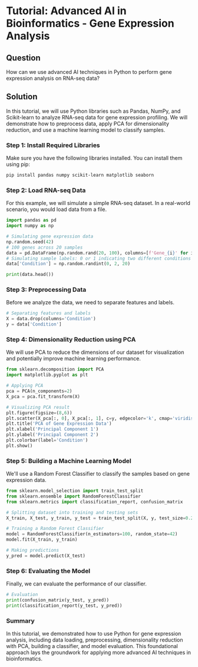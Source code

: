 # Tutorial: Advanced AI in Bioinformatics - Gene Expression Analysis

## Question
How can we use advanced AI techniques in Python to perform gene expression analysis on RNA-seq data?

## Solution

In this tutorial, we will use Python libraries such as Pandas, NumPy, and Scikit-learn to analyze RNA-seq data for gene expression profiling. We will demonstrate how to preprocess data, apply PCA for dimensionality reduction, and use a machine learning model to classify samples.

### Step 1: Install Required Libraries

Make sure you have the following libraries installed. You can install them using pip:

```bash
pip install pandas numpy scikit-learn matplotlib seaborn
```

### Step 2: Load RNA-seq Data

For this example, we will simulate a simple RNA-seq dataset. In a real-world scenario, you would load data from a file.

```python
import pandas as pd
import numpy as np

# Simulating gene expression data
np.random.seed(42)
# 100 genes across 20 samples
data = pd.DataFrame(np.random.rand(20, 100), columns=[f'Gene_{i}' for i in range(100)])
# Simulating sample labels: 0 or 1 indicating two different conditions
data['Condition'] = np.random.randint(0, 2, 20)

print(data.head())
```

### Step 3: Preprocessing Data

Before we analyze the data, we need to separate features and labels.

```python
# Separating features and labels
X = data.drop(columns='Condition')
y = data['Condition']
```

### Step 4: Dimensionality Reduction using PCA

We will use PCA to reduce the dimensions of our dataset for visualization and potentially improve machine learning performance.

```python
from sklearn.decomposition import PCA
import matplotlib.pyplot as plt

# Applying PCA
pca = PCA(n_components=2)
X_pca = pca.fit_transform(X)

# Visualizing PCA result
plt.figure(figsize=(8,6))
plt.scatter(X_pca[:, 0], X_pca[:, 1], c=y, edgecolor='k', cmap='viridis')
plt.title('PCA of Gene Expression Data')
plt.xlabel('Principal Component 1')
plt.ylabel('Principal Component 2')
plt.colorbar(label='Condition')
plt.show()
```

### Step 5: Building a Machine Learning Model

We'll use a Random Forest Classifier to classify the samples based on gene expression data.

```python
from sklearn.model_selection import train_test_split
from sklearn.ensemble import RandomForestClassifier
from sklearn.metrics import classification_report, confusion_matrix

# Splitting dataset into training and testing sets
X_train, X_test, y_train, y_test = train_test_split(X, y, test_size=0.2, random_state=42)

# Training a Random Forest Classifier
model = RandomForestClassifier(n_estimators=100, random_state=42)
model.fit(X_train, y_train)

# Making predictions
y_pred = model.predict(X_test)
```

### Step 6: Evaluating the Model

Finally, we can evaluate the performance of our classifier.

```python
# Evaluation
print(confusion_matrix(y_test, y_pred))
print(classification_report(y_test, y_pred))
```

### Summary

In this tutorial, we demonstrated how to use Python for gene expression analysis, including data loading, preprocessing, dimensionality reduction with PCA, building a classifier, and model evaluation. This foundational approach lays the groundwork for applying more advanced AI techniques in bioinformatics.